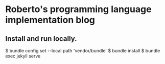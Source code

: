 # Roberto's programming language implementation blog

## Install and run locally.

$ bundle config set --local path 'vendor/bundle'
$ bundle install
$ bundle exec jekyll serve
